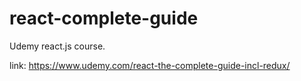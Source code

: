 # react-complete-guide
Udemy react.js course.

link: https://www.udemy.com/react-the-complete-guide-incl-redux/